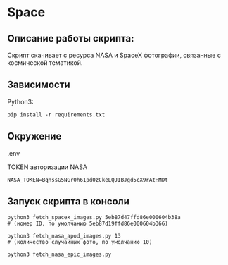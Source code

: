 # Space

## Описание работы скрипта:
Скрипт скачивает с ресурса NASA и SpaceX фотографии, связанные с космической тематикой.

## Зависимости
Python3:
```
pip install -r requirements.txt
```
## Окружение
.env

TOKEN авторизации NASA
```
NASA_TOKEN=BqnssG5NGr0h61pd0zCkeLQJIBJgd5cX9rAtHMDt
```
## Запуск скрипта в консоли
```
python3 fetch_spacex_images.py 5eb87d47ffd86e000604b38a
# (номер ID, по умолчанию 5eb87d19ffd86e000604b366)

python3 fetch_nasa_apod_images.py 13
# (количество случайных фото, по умолчанию 10)

python3 fetch_nasa_epic_images.py
```

